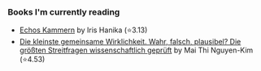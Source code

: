 ### Books I'm currently reading

<!-- GOODREADS-LIST:START -->
- [Echos Kammern](https://www.goodreads.com/review/show/4030886466?utm_medium=api&utm_source=rss) by Iris Hanika (⭐️3.13)
- [Die kleinste gemeinsame Wirklichkeit. Wahr, falsch, plausibel? Die größten Streitfragen wissenschaftlich geprüft](https://www.goodreads.com/review/show/4030580837?utm_medium=api&utm_source=rss) by Mai Thi Nguyen-Kim (⭐️4.53)
<!-- GOODREADS-LIST:END -->
